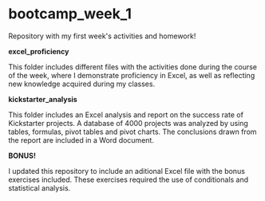 # bootcamp_week_1
Repository with my first week's activities and homework!

**excel_proficiency**

This folder includes different files with the activities done during the
course of the week, where I demonstrate proficiency in Excel, as well as 
reflecting new knowledge acquired during my classes. 

**kickstarter_analysis**

This folder includes an Excel analysis and report on the success rate
of Kickstarter projects. A database of 4000 projects was analyzed by using
tables, formulas, pivot tables and pivot charts.
The conclusions drawn from the report are included in a Word document.

**BONUS!**

I updated this repository to include an aditional Excel file with the 
bonus exercises included. These exercises required the use of conditionals
and statistical analysis.
